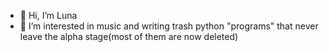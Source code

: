 - 👋 Hi, I’m Luna
- 👀 I’m interested in music and writing trash python "programs" that never leave the alpha stage(most of them are now deleted) 

<!---
vinr-sharmon/vinr-sharmon is a ✨ special ✨ repository because its `README.md` (this file) appears on your GitHub profile.
You can click the Preview link to take a look at your changes.
--->
